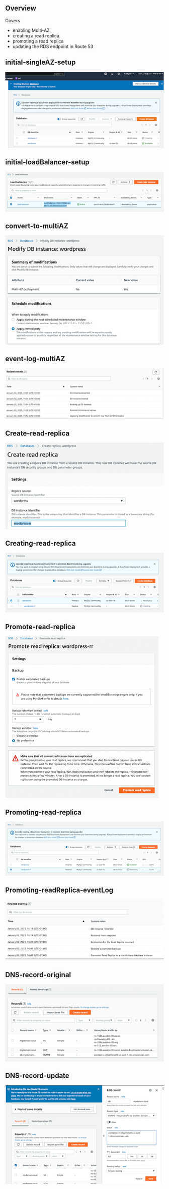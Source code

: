 ## Overview

Covers
* enabling Multi-AZ 
* creating a read replica
* promoting a read replica
* updating the RDS endpoint in Route 53



## initial-singleAZ-setup 
 ![initial-singleAZ-setup](initial-singleAZ-setup.png)
## initial-loadBalancer-setup 
 ![initial-loadBalancer-setup](initial-loadBalancer-setup.png)
## convert-to-multiAZ 
 ![convert-to-multiAZ](convert-to-multiAZ.png)
## event-log-multiAZ 
 ![event-log-multiAZ](event-log-multiAZ.png)
## Create-read-replica 
 ![Create-read-replica](Create-read-replica.png)
## Creating-read-replica 
 ![Creating-read-replica](Creating-read-replica.png)
## Promote-read-replica 
 ![Promote-read-replica](Promote-read-replica.png)
## Promoting-read-replica 
 ![Promoting-read-replica](Promoting-read-replica.png)
## Promoting-readReplica-eventLog 
 ![Promoting-readReplica-eventLog](Promoting-readReplica-eventLog.png)
## DNS-record-original 
 ![DNS-record-original](DNS-record-original.png)
## DNS-record-update 
 ![DNS-record-update](DNS-record-update.png)

